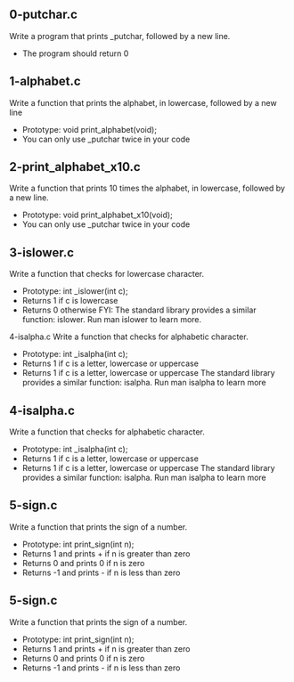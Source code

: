 ## 0-putchar.c 
Write a program that prints _putchar, followed by a new line.
 - The program should return 0

## 1-alphabet.c 
Write a function that prints the alphabet, in lowercase, followed by a new line 
- Prototype: void print_alphabet\(void\); 
- You can only use _putchar twice in your code

## 2-print_alphabet_x10.c 
Write a function that prints 10 times the alphabet, in lowercase, followed by a new line. 
- Prototype: void print_alphabet_x10\(void\); 
- You can only use _putchar twice in your code

## 3-islower.c 
Write a function that checks for lowercase character.
- Prototype: int _islower\(int c\); 
- Returns 1 if c is lowercase 
- Returns 0 otherwise 
FYI: The standard library provides a similar function: islower. Run man islower to learn more.

4-isalpha.c 
Write a function that checks for alphabetic character. 
- Prototype: int _isalpha\(int c\); 
- Returns 1 if c is a letter, lowercase or uppercase 
- Returns 1 if c is a letter, lowercase or uppercase 
The standard library provides a similar function: isalpha. Run man isalpha to learn more

## 4-isalpha.c 
Write a function that checks for alphabetic character. 
- Prototype: int _isalpha\(int c\); 
- Returns 1 if c is a letter, lowercase or uppercase 
- Returns 1 if c is a letter, lowercase or uppercase 
The standard library provides a similar function: isalpha. Run man isalpha to learn more

## 5-sign.c 
Write a function that prints the sign of a number. 
- Prototype: int print_sign\(int n\); 
- Returns 1 and prints + if n is greater than zero 
- Returns 0 and prints 0 if n is zero 
- Returns -1 and prints - if n is less than zero

## 5-sign.c 
Write a function that prints the sign of a number. 
- Prototype: int print_sign\(int n\); 
- Returns 1 and prints + if n is greater than zero 
- Returns 0 and prints 0 if n is zero 
- Returns -1 and prints - if n is less than zero
